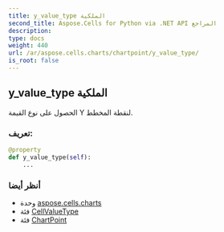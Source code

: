 ```yaml
---
title: y_value_type الملكية
second_title: Aspose.Cells for Python via .NET API المراجع
description:
type: docs
weight: 440
url: /ar/aspose.cells.charts/chartpoint/y_value_type/
is_root: false
---
```

##  y_value_type الملكية

الحصول على نوع القيمة Y لنقطة المخطط.
###  تعريف:
```python
@property
def y_value_type(self):
    ...
```

###  أنظر أيضا
* وحدة [aspose.cells.charts](../../)
* فئة [CellValueType](/cells/python-net/ar/aspose.cells/cellvaluetype)
* فئة [ChartPoint](/cells/python-net/ar/aspose.cells.charts/chartpoint)

